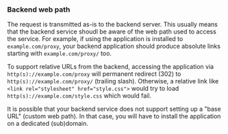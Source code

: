 ### Backend web path

The request is transmitted as-is to the backend server. This usually means that the backend service shoudl be aware of the web path used to access the service. For example, if using the application is installed to `example.com/proxy`, your backend application should produce absolute links starting with `example.com/proxy/` too.

To support relative URLs from the backend, accessing the application via `http(s)://example.com/proxy` will permanent redirect (302) to `http(s)://example.com/proxy/` (trailing slash). Otherwise, a relative link like `<link rel="stylesheet" href="style.css">` would try to load `http(s)://example.com/style.css` which would fail.

It is possible that your backend service does not support setting up a "base URL" (custom web path). In that case, you will have to install the application on a dedicated (sub)domain.
